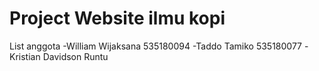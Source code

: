 # Project Website ilmu kopi
List anggota
-William Wijaksana 535180094
-Taddo Tamiko 535180077
-Kristian Davidson Runtu
